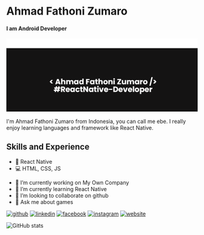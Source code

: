 # Ahmad Fathoni Zumaro
#### I am Android Developer
![I am Android Developer](https://github.com/toniebe/toniebe/blob/main/banner.png)

I'm Ahmad Fathoni Zumaro from Indonesia, you can call me ebe. I really enjoy learning languages and framework like React Native.

## Skills and Experience
* 📱 React Native
* 💻 HTML, CSS, JS

- 🔭 I’m currently working on My Own Company 
- 🌱 I’m currently learning React Native 
- 👯 I’m looking to collaborate on github 
- 💬 Ask me about games 


[<img src='https://cdn.jsdelivr.net/npm/simple-icons@3.0.1/icons/github.svg' alt='github' height='40'>](https://github.com/toniebe)  [<img src='https://cdn.jsdelivr.net/npm/simple-icons@3.0.1/icons/linkedin.svg' alt='linkedin' height='40'>](https://www.linkedin.com/in/toniebe/)  [<img src='https://cdn.jsdelivr.net/npm/simple-icons@3.0.1/icons/facebook.svg' alt='facebook' height='40'>](https://www.facebook.com/thoniz04)  [<img src='https://cdn.jsdelivr.net/npm/simple-icons@3.0.1/icons/instagram.svg' alt='instagram' height='40'>](https://www.instagram.com/ebetonii/)  [<img src='https://cdn.jsdelivr.net/npm/simple-icons@3.0.1/icons/icloud.svg' alt='website' height='40'>](toniebe.github.io)  

![GitHub stats](https://github-readme-stats.vercel.app/api?username=toniebe&show_icons=true)  

